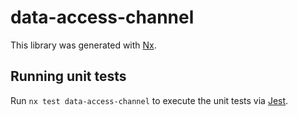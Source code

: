 # data-access-channel

This library was generated with [Nx](https://nx.dev).

## Running unit tests

Run `nx test data-access-channel` to execute the unit tests via [Jest](https://jestjs.io).
